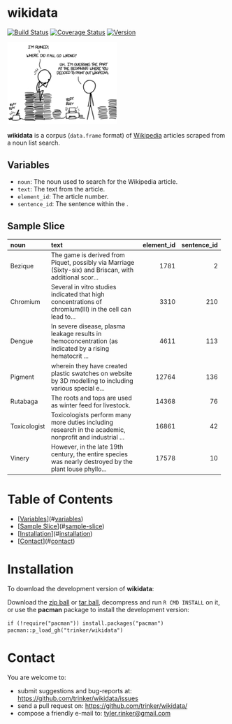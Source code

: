wikidata
============


[![Build
Status](https://travis-ci.org/trinker/wikidata.svg?branch=master)](https://travis-ci.org/trinker/wikidata)
[![Coverage
Status](https://coveralls.io/repos/trinker/wikidata/badge.svg?branch=master)](https://coveralls.io/r/trinker/wikidata?branch=master)
<a href="https://img.shields.io/badge/Version-0.0.1-orange.svg"><img src="https://img.shields.io/badge/Version-0.0.1-orange.svg" alt="Version"/></a>
</p>
<img src="inst/wikidata_logo/wiki.png" width="250" alt="wikipedia data">

**wikidata** is a corpus (`data.frame` format) of
[Wikipedia](https://www.wikipedia.org/) articles scraped from a noun
list search.

Variables
---------

-   `noun`: The noun used to search for the Wikipedia article.
-   `text`: The text from the article.
-   `element_id`: The article number.
-   `sentence_id`: The sentence within the .

Sample Slice
------------

<table style="width:97%;">
<colgroup>
<col width="18%" />
<col width="43%" />
<col width="18%" />
<col width="18%" />
</colgroup>
<thead>
<tr class="header">
<th align="left">noun</th>
<th align="left">text</th>
<th align="right">element_id</th>
<th align="right">sentence_id</th>
</tr>
</thead>
<tbody>
<tr class="odd">
<td align="left">Bezique</td>
<td align="left">The game is derived from Piquet, possibly via Marriage (Sixty-six) and Briscan, with additional scor...</td>
<td align="right">1781</td>
<td align="right">2</td>
</tr>
<tr class="even">
<td align="left">Chromium</td>
<td align="left">Several in vitro studies indicated that high concentrations of chromium(III) in the cell can lead to...</td>
<td align="right">3310</td>
<td align="right">210</td>
</tr>
<tr class="odd">
<td align="left">Dengue</td>
<td align="left">In severe disease, plasma leakage results in hemoconcentration (as indicated by a rising hematocrit ...</td>
<td align="right">4611</td>
<td align="right">113</td>
</tr>
<tr class="even">
<td align="left">Pigment</td>
<td align="left">wherein they have created plastic swatches on website by 3D modelling to including various special e...</td>
<td align="right">12764</td>
<td align="right">136</td>
</tr>
<tr class="odd">
<td align="left">Rutabaga</td>
<td align="left">The roots and tops are used as winter feed for livestock.</td>
<td align="right">14368</td>
<td align="right">76</td>
</tr>
<tr class="even">
<td align="left">Toxicologist</td>
<td align="left">Toxicologists perform many more duties including research in the academic, nonprofit and industrial ...</td>
<td align="right">16861</td>
<td align="right">42</td>
</tr>
<tr class="odd">
<td align="left">Vinery</td>
<td align="left">However, in the late 19th century, the entire species was nearly destroyed by the plant louse phyllo...</td>
<td align="right">17578</td>
<td align="right">10</td>
</tr>
</tbody>
</table>


Table of Contents
============

-   [[Variables](#variables)](#[variables](#variables))
-   [[Sample Slice](#sample-slice)](#[sample-slice](#sample-slice))
-   [[Installation](#installation)](#[installation](#installation))
-   [[Contact](#contact)](#[contact](#contact))

Installation
============


To download the development version of **wikidata**:

Download the [zip
ball](https://github.com/trinker/wikidata/zipball/master) or [tar
ball](https://github.com/trinker/wikidata/tarball/master), decompress
and run `R CMD INSTALL` on it, or use the **pacman** package to install
the development version:

    if (!require("pacman")) install.packages("pacman")
    pacman::p_load_gh("trinker/wikidata")

Contact
=======

You are welcome to:   
* submit suggestions and bug-reports at: <https://github.com/trinker/wikidata/issues>   
* send a pull request on: <https://github.com/trinker/wikidata/> 
* compose a friendly e-mail to: <tyler.rinker@gmail.com>
